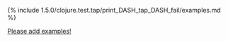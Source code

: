 {% include 1.5.0/clojure.test.tap/print_DASH_tap_DASH_fail/examples.md %}

[Please add examples!](https://github.com/arrdem/grimoire/edit/master/_includes/1.6.0/clojure.test.tap/print_DASH_tap_DASH_fail/examples.md)
